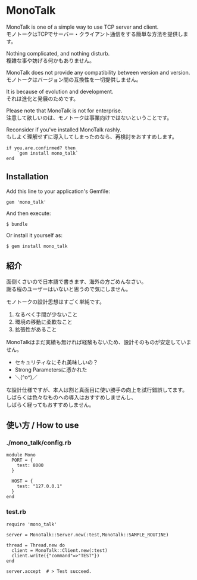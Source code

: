 # MonoTalk

MonoTalk is one of a simple way to use TCP server and client.  
モノトークはTCPでサーバー・クライアント通信をする簡単な方法を提供します。  
  
Nothing complicated, and nothing disturb.  
複雑な事や妨げる何かもありません。  
  
MonoTalk does not provide any compatibility between version and version.  
モノトークはバージョン間の互換性を一切提供しません。  
  
It is because of evolution and development.  
それは進化と発展のためです。  
  
Please note that MonoTalk is not for enterprise.  
注意して欲しいのは、モノトークは事業向けではないということです。  
  
Reconsider if you've installed MonoTalk rashly.  
もしよく理解せずに導入してしまったのなら、再検討をおすすめします。  
  
  
    if you.are.confirmed? then  
        `gem install mono_talk`
    end  
  
  
  
## Installation

Add this line to your application's Gemfile:

    gem 'mono_talk'

And then execute:

    $ bundle

Or install it yourself as:

    $ gem install mono_talk


## 紹介  

面倒くさいので日本語で書きます、海外の方ごめんなさい。  
謝る程のユーザーはいないと思うので気にしません。  
  
モノトークの設計思想はすごく単純です。  
1. なるべく手間が少ないこと  
2. 環境の移動に柔軟なこと  
3. 拡張性があること  

  
MonoTalkはまだ実績も無ければ経験もないため、設計そのものが安定していません。  
  
* セキュリティなにそれ美味しいの？  
* Strong Parametersに憑かれた
* ＼(^o^)／

な設計仕様ですが、本人は割と真面目に使い勝手の向上を試行錯誤してます。  
しばらくは色々なものへの導入はおすすめしませんし、  
しばらく経ってもおすすめしません。  
  


## 使い方 / How to use

### ./mono_talk/config.rb

    module Mono  
      PORT = {   
        test: 8000  
      }  
      
      HOST = {   
        test: "127.0.0.1"   
      }  
    end  
    

### test.rb  

    require 'mono_talk'  
      
    server = MonoTalk::Server.new(:test,MonoTalk::SAMPLE_ROUTINE)  
      
    thread = Thread.new do  
      client = MonoTalk::Client.new(:test)  
      client.write({"command"=>"TEST"})  
    end   
      
    server.accept  # > Test succeed.





